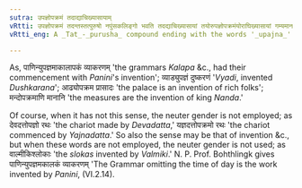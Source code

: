 ```yaml
---
sutra: उपज्ञोपक्रमं तदाद्याचिख्यासायाम्
vRtti: उपज्ञोपक्रमं तदन्तस्तत्पुरुषो नपुंसकलिङ्गो भवति तदद्याचिख्यासायां तयोरुपज्ञोपक्रमंयोराघिख्यासायां गम्यमानायाम् ॥
vRtti_eng: A _Tat_-_purusha_ compound ending with the words '_upajna_' (invention) and '_upakrama_' (commencement) is neuter in gender, when it is intended to express the starting point of a work which is first invented or commenced.

---
```

As, पाणिन्युपज्ञमाकालापकं व्याकरणम् 'the grammars _Kalapa_ &c., had their commencement with _Panini_'s invention'; व्याड्युपज्ञं दुष्करणं '_Vyadi_, invented _Dushkarana_'; आढ्योपक्रम प्रासादः 'the palace is an invention of rich folks'; मन्दोपक्रमाणि मानानि 'the measures are the invention of king _Nanda_.'

Of course, when it has not this sense, the neuter gender is not employed; as देवदत्तोपज्ञो रथः 'the chariot made by _Devadatta_,' यज्ञदत्तोपक्रमो रथः 'the chariot commenced by _Yajnadatta_.' So also the sense may be that of invention &c., but when these words are not employed, the neuter gender is not used; as वाल्मीकिश्लोकाः 'the _slokas_ invented by _Valmiki_.' N. P. Prof. Bohthlingk gives पाणिन्युपज्ञमकालकं व्याकरणम् 'The Grammar omitting the time of day is the work invented by _Panini_, (VI.2.14).